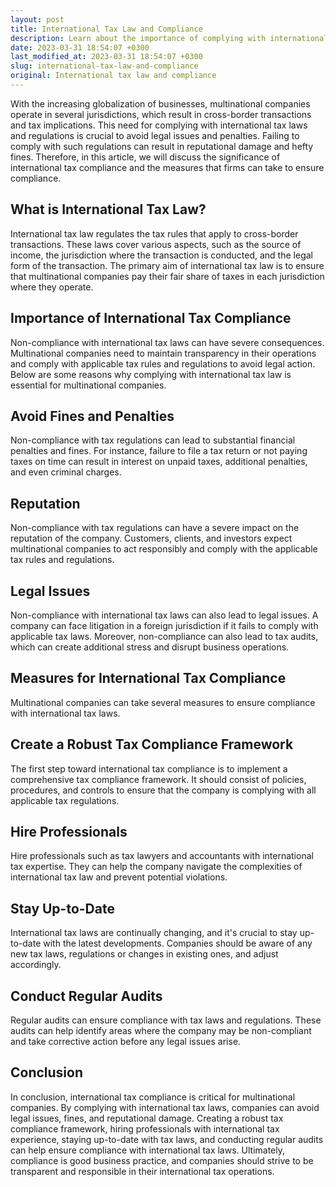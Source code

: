```yaml
---
layout: post
title: International Tax Law and Compliance
description: Learn about the importance of complying with international tax laws to avoid penalties and legal issues as a multinational company.
date: 2023-03-31 18:54:07 +0300
last_modified_at: 2023-03-31 18:54:07 +0300
slug: international-tax-law-and-compliance
original: International tax law and compliance
---
```


With the increasing globalization of businesses, multinational companies operate in several jurisdictions, which result in cross-border transactions and tax implications. This need for complying with international tax laws and regulations is crucial to avoid legal issues and penalties. Failing to comply with such regulations can result in reputational damage and hefty fines. Therefore, in this article, we will discuss the significance of international tax compliance and the measures that firms can take to ensure compliance.

## What is International Tax Law?

International tax law regulates the tax rules that apply to cross-border transactions. These laws cover various aspects, such as the source of income, the jurisdiction where the transaction is conducted, and the legal form of the transaction. The primary aim of international tax law is to ensure that multinational companies pay their fair share of taxes in each jurisdiction where they operate.

## Importance of International Tax Compliance

Non-compliance with international tax laws can have severe consequences. Multinational companies need to maintain transparency in their operations and comply with applicable tax rules and regulations to avoid legal action. Below are some reasons why complying with international tax law is essential for multinational companies.

## Avoid Fines and Penalties

Non-compliance with tax regulations can lead to substantial financial penalties and fines. For instance, failure to file a tax return or not paying taxes on time can result in interest on unpaid taxes, additional penalties, and even criminal charges.

## Reputation 

Non-compliance with tax regulations can have a severe impact on the reputation of the company. Customers, clients, and investors expect multinational companies to act responsibly and comply with the applicable tax rules and regulations.

## Legal Issues

Non-compliance with international tax laws can also lead to legal issues. A company can face litigation in a foreign jurisdiction if it fails to comply with applicable tax laws. Moreover, non-compliance can also lead to tax audits, which can create additional stress and disrupt business operations.

## Measures for International Tax Compliance

Multinational companies can take several measures to ensure compliance with international tax laws.

## Create a Robust Tax Compliance Framework

The first step toward international tax compliance is to implement a comprehensive tax compliance framework. It should consist of policies, procedures, and controls to ensure that the company is complying with all applicable tax regulations.

## Hire Professionals

Hire professionals such as tax lawyers and accountants with international tax expertise. They can help the company navigate the complexities of international tax law and prevent potential violations.

## Stay Up-to-Date

International tax laws are continually changing, and it's crucial to stay up-to-date with the latest developments. Companies should be aware of any new tax laws, regulations or changes in existing ones, and adjust accordingly.

## Conduct Regular Audits

Regular audits can ensure compliance with tax laws and regulations. These audits can help identify areas where the company may be non-compliant and take corrective action before any legal issues arise.

## Conclusion

In conclusion, international tax compliance is critical for multinational companies. By complying with international tax laws, companies can avoid legal issues, fines, and reputational damage. Creating a robust tax compliance framework, hiring professionals with international tax experience, staying up-to-date with tax laws, and conducting regular audits can help ensure compliance with international tax laws. Ultimately, compliance is good business practice, and companies should strive to be transparent and responsible in their international tax operations.